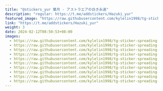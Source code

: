 ```yaml
---
title: "@stickers_yur 葉月 - アストラエアの白き永遠"
description: "regular: https://t.me/addstickers/Hazuki_yur"
featured_image: "https://raw.githubusercontent.com/kylelin1998/tg-sticker-spreading-worldwide-images/main/img/e99bf6bc-b727-4d99-829e-e9ecfcb5da3d.jpg"
link: "https://t.me/addstickers/Hazuki_yur"
weight: 3
date: 2024-02-12T08:50:53+08:00
images:
  - https://raw.githubusercontent.com/kylelin1998/tg-sticker-spreading-worldwide-images/main/img/e99bf6bc-b727-4d99-829e-e9ecfcb5da3d.jpg
  - https://raw.githubusercontent.com/kylelin1998/tg-sticker-spreading-worldwide-images/main/img/ce0dab37-9813-413a-a16d-df50436cc437.jpg
  - https://raw.githubusercontent.com/kylelin1998/tg-sticker-spreading-worldwide-images/main/img/77448acc-5b55-4f3a-b9a5-4be9bbf5307b.jpg
  - https://raw.githubusercontent.com/kylelin1998/tg-sticker-spreading-worldwide-images/main/img/4b401521-71c4-47d9-8ad0-28d2dac00fe1.jpg
  - https://raw.githubusercontent.com/kylelin1998/tg-sticker-spreading-worldwide-images/main/img/0f82e4a2-6140-4c4d-b30e-f3eb77bd3757.jpg
  - https://raw.githubusercontent.com/kylelin1998/tg-sticker-spreading-worldwide-images/main/img/13bf8ae6-85e2-4879-be86-064b7adfd898.jpg
  - https://raw.githubusercontent.com/kylelin1998/tg-sticker-spreading-worldwide-images/main/img/620e44be-1b8a-4008-a7b8-cb2cffa63bee.jpg
  - https://raw.githubusercontent.com/kylelin1998/tg-sticker-spreading-worldwide-images/main/img/02237d3b-a584-4f17-8890-542ecd8e8e57.jpg
  - https://raw.githubusercontent.com/kylelin1998/tg-sticker-spreading-worldwide-images/main/img/f4672848-7e0a-4f72-af09-d8d4777c1721.jpg
  - https://raw.githubusercontent.com/kylelin1998/tg-sticker-spreading-worldwide-images/main/img/83372f6c-0d8c-441d-a9f7-43ee1a7162dc.jpg
---
```

